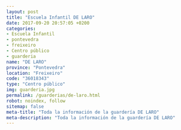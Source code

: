 ```yaml
---
layout: post
title: "Escuela Infantil DE LARO"
date: 2017-09-20 20:57:05 +0200
categories:
- Escuela Infantil
- pontevedra
- freixeiro
- Centro público
- guarderia
name: "DE LARO"
province: "Pontevedra"
location: "Freixeiro"
code: "36018343"
type: "Centro público"
img: guarderia.jpg
permalink: /guarderias/de-laro.html
robot: noindex, follow
sitemap: false
meta-title: "Toda la información de la guardería DE LARO"
meta-description: "Toda la información de la guardería DE LARO"
---
```

